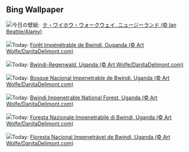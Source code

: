 ## Bing Wallpaper
![](https://www.bing.com/th?id=OHR.WaikatoWater_JA-JP3608135323_UHD.jpg&w=1000)今日の壁紙: &nbsp;[テ・ワイホウ・ウォークウェイ, ニュージーランド  (© Ian Beattie/Alamy)](https://www.bing.com/th?id=OHR.WaikatoWater_JA-JP3608135323_UHD.jpg)
<br><br/>
![](https://www.bing.com/th?id=OHR.BwindiNationalForest_FR-FR4997320861_UHD.jpg&w=1000)Today: [Forêt Impénétrable de Bwindi, Ouganda (© Art Wolfe/DanitaDelimont.com)](https://www.bing.com/th?id=OHR.BwindiNationalForest_FR-FR4997320861_UHD.jpg)
<br><br/>
![](https://www.bing.com/th?id=OHR.BwindiNationalForest_DE-DE2856746941_UHD.jpg&w=1000)Today: [Bwindi-Regenwald, Uganda (© Art Wolfe/DanitaDelimont.com)](https://www.bing.com/th?id=OHR.BwindiNationalForest_DE-DE2856746941_UHD.jpg)
<br><br/>
![](https://www.bing.com/th?id=OHR.BwindiNationalForest_ES-ES9010079935_UHD.jpg&w=1000)Today: [Bosque Nacional Impenetrable de Bwindi, Uganda (© Art Wolfe/DanitaDelimont.com)](https://www.bing.com/th?id=OHR.BwindiNationalForest_ES-ES9010079935_UHD.jpg)
<br><br/>
![](https://www.bing.com/th?id=OHR.BwindiNationalForest_EN-GB8408921240_UHD.jpg&w=1000)Today: [Bwindi Impenetrable National Forest, Uganda (© Art Wolfe/DanitaDelimont.com)](https://www.bing.com/th?id=OHR.BwindiNationalForest_EN-GB8408921240_UHD.jpg)
<br><br/>
![](https://www.bing.com/th?id=OHR.BwindiNationalForest_IT-IT7927335166_UHD.jpg&w=1000)Today: [Foresta Nazionale Impenetrabile di Bwindi, Uganda (© Art Wolfe/DanitaDelimont.com)](https://www.bing.com/th?id=OHR.BwindiNationalForest_IT-IT7927335166_UHD.jpg)
<br><br/>
![](https://www.bing.com/th?id=OHR.BwindiNationalForest_PT-BR3676820157_UHD.jpg&w=1000)Today: [Floresta Nacional Impenetrável de Bwindi, Uganda (© Art Wolfe/DanitaDelimont.com)](https://www.bing.com/th?id=OHR.BwindiNationalForest_PT-BR3676820157_UHD.jpg)
<br><br/>
